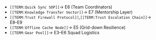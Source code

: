 - `[[TERM:Quick Sync SOP]]`→ E6 (Team Coordinators)
- `[[TERM:Knowledge Transfer Vector]]`→ E7 (Mentorship Layer)
- `[[TERM:Trust Firewall Protocol]]`,`[[TERM:Trust Escalation Chain]]`→ E8–E9
- `[[TERM:Offline Cache Node]]`→ E5 (Grid-down Resilience)
- `[[TERM:Gear Pool]]`→ E3–E6 Squad Logistics